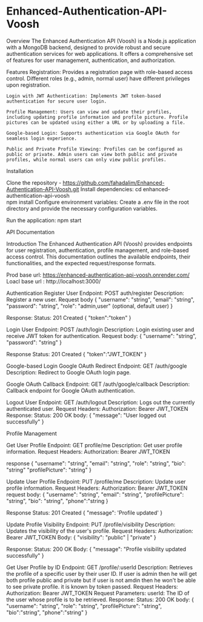 # Enhanced-Authentication-API-Voosh
Overview
The Enhanced Authentication API (Voosh) is a Node.js application with a MongoDB backend, designed to provide robust and secure authentication services for web applications. It offers a comprehensive set of features for user management, authentication, and authorization.

Features
    Registration: Provides a registration page with role-based access control. Different roles (e.g., admin, normal user) have different privileges upon registration.

    Login with JWT Authentication: Implements JWT token-based authentication for secure user login.

    Profile Management: Users can view and update their profiles, including updating profile information and profile picture. Profile pictures can be updated using either a URL or by uploading a file.

    Google-based Login: Supports authentication via Google OAuth for seamless login experience.

    Public and Private Profile Viewing: Profiles can be configured as public or private. Admin users can view both public and private profiles, while normal users can only view public profiles.

Installation

Clone the repository - https://github.com/fahadalim/Enhanced-Authentication-API-Voosh.git
Install dependencies: cd enhanced-authentication-api-voosh    
                        npm install
Configure environment variables:
Create a .env file in the root directory and provide the necessary configuration variables.

Run the application:  npm start

API Documentation

Introduction
The Enhanced Authentication API (Voosh) provides endpoints for user registration, authentication, profile management, and role-based access control. This documentation outlines the available endpoints, their functionalities, and the expected request/response formats.

Prod base url: https://enhanced-authentication-api-voosh.onrender.com/
Loacl base url : http://localhost:3000/

Authentication
Register User
Endpoint: POST auth/register
Description: Register a new user.
Request body
{
  "username": "string",
  "email": "string",
  "password": "string",
  "role": "admin,user" (optional, default user)
}

Response:
Status: 201 Created
{
    "token":"token"
}

Login User
Endpoint: POST /auth/login
Description: Login existing user and receive JWT token for authentication.
Request body:
    {
  "username": "string",
  "password": "string"
    }

Response
Status: 201 Created
{
    "token":"JWT_TOKEN"
}


Google-based Login
Google OAuth Redirect
Endpoint: GET /auth/google
Description: Redirect to Google OAuth login page.

Google OAuth Callback
Endpoint: GET /auth/google/callback
Description: Callback endpoint for Google OAuth authentication.

Logout User
Endpoint: GET /auth/logout
Description: Logs out the currently authenticated user.
Request Headers:
Authorization: Bearer JWT_TOKEN
Response:
Status: 200 OK
body:
{
  "message": "User logged out successfully"
}

Profile Management

Get User Profile
Endpoint: GET profile/me
Description: Get user profile information.
Request Headers:
Authorization: Bearer JWT_TOKEN

response
{
  "username": "string",
  "email": "string",
  "role": "string",
  "bio": "string"
  "profilePicture": "string"
}

Update User Profile
Endpoint: PUT /profile/me
Description: Update user profile information.
Request Headers:
Authorization: Bearer JWT_TOKEN
request body:
{
  "username": "string",
  "email": "string",
  "profilePicture": "string",
  "bio": "string",
  "phone":"string
}

Response
Status: 201 Created
{
    "message": 'Profile updated'
}


Update Profile Visibility
Endpoint: PUT /profile/visibility
Description: Updates the visibility of the user's profile.
Request Headers:
Authorization: Bearer JWT_TOKEN
Body:
{
  "visibility": "public" | "private"
}

Response:
Status: 200 OK
Body:
{
  "message": "Profile visibility updated successfully"
}

Get User Profile by ID
Endpoint: GET /profile/:userId
Description: Retrieves the profile of a specific user by their user ID. If user is admin then he will get both profile public and private  but if user is not amdin then he won't be able to see private profile. it is known by token passed.
Request Headers:
Authorization: Bearer JWT_TOKEN
Request Parameters:
userId: The ID of the user whose profile is to be retrieved.
Response:
Status: 200 OK
body:
{
  "username": "string",
  "role": "string",
  "profilePicture": "string",
  "bio":"string",
  "phone":"string"
}






